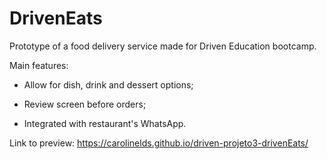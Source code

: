 # DrivenEats

Prototype of a food delivery service made for Driven Education bootcamp.



Main features:

- Allow for dish, drink and dessert options;
- Review screen before orders;

- Integrated with restaurant's WhatsApp.



Link to preview: https://carolinelds.github.io/driven-projeto3-drivenEats/